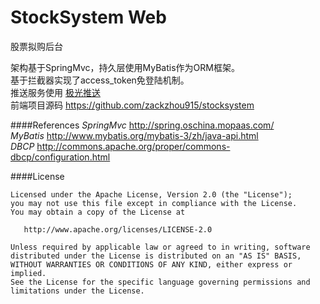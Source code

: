# StockSystem Web
股票拟购后台

架构基于SpringMvc，持久层使用MyBatis作为ORM框架。
<br/>
基于拦截器实现了access_token免登陆机制。
<br/>
推送服务使用 [极光推送](https://www.jiguang.cn) 
<br/>
前端项目源码 https://github.com/zackzhou915/stocksystem

####References
*SpringMvc* http://spring.oschina.mopaas.com/
<br/>
*MyBatis* http://www.mybatis.org/mybatis-3/zh/java-api.html
<br/>
*DBCP* http://commons.apache.org/proper/commons-dbcp/configuration.html

####License

	Licensed under the Apache License, Version 2.0 (the "License");
	you may not use this file except in compliance with the License.
	You may obtain a copy of the License at

	   http://www.apache.org/licenses/LICENSE-2.0

	Unless required by applicable law or agreed to in writing, software
	distributed under the License is distributed on an "AS IS" BASIS,
	WITHOUT WARRANTIES OR CONDITIONS OF ANY KIND, either express or implied.
	See the License for the specific language governing permissions and
	limitations under the License.
